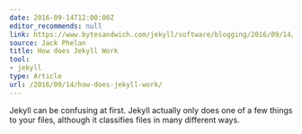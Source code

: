 ```yaml
---
date: 2016-09-14T12:00:00Z
editor_recommends: null
link: https://www.bytesandwich.com/jekyll/software/blogging/2016/09/14/how-does-jekyll-work.html
source: Jack Phelan
title: How does Jekyll Work
tool:
- jekyll
type: Article
url: /2016/09/14/how-does-jekyll-work/
---
```


Jekyll can be confusing at first. Jekyll actually only does one of a few things to your files, although it classifies files in many different ways.
